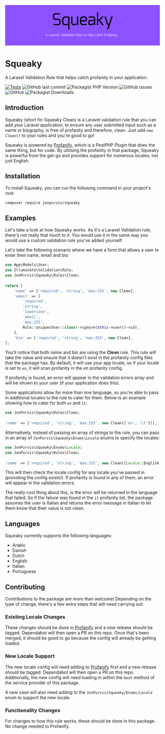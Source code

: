 <img src="art/banner.png">

# Squeaky
A Laravel Validation Rule that helps catch profanity in your application.

[![Tests](https://github.com/JonPurvis/squeaky/actions/workflows/tests.yml/badge.svg)](https://github.com/JonPurvis/squeaky/actions/workflows/tests.yml)
![GitHub last commit](https://img.shields.io/github/last-commit/jonpurvis/squeaky)
![Packagist PHP Version](https://img.shields.io/packagist/dependency-v/jonpurvis/squeaky/php)
![GitHub issues](https://img.shields.io/github/issues/jonpurvis/squeaky)
![GitHub](https://img.shields.io/github/license/jonpurvis/squeaky)
![Packagist Downloads](https://img.shields.io/packagist/dt/jonpurvis/squeaky)

## Introduction
Squeaky (short for Squeaky Clean) is a Laravel validation rule that you can add your Laravel application, to ensure any
user submitted input such as a name or biography, is free of profanity and therefore, clean. Just add `new Clean()` to
your rules and you're good to go!

Squeaky is powered by [Profanify](https://github.com/JonPurvis/profanify/), which is a PestPHP Plugin that
does the same thing, but for code. By utilising the profanity in that package, Squeaky is powerful from the get-go and
provides support for numerous locales, not just English.

## Installation

To install Squeaky, you can run the following command in your project's root:

```text
composer require jonpurvis/squeaky
```

## Examples

Let's take a look at how Squeaky works. As it's a Laravel Validation rule, there's not really that much to it. You 
would use it in the same way you would use a custom validation rule you've added yourself.

Let's take the following scenario where we have a form that allows a user to enter their name, email and bio:

```php
use App\Models\User;
use Illuminate\Validation\Rule;
use JonPurvis\Squeaky\Rules\Clean;

return [
    'name' => ['required', 'string', 'max:255', new Clean],
    'email' => [
        'required',
        'string',
        'lowercase',
        'email',
        'max:255',
        Rule::unique(User::class)->ignore($this->user()->id),
    ],
    'bio' => ['required', 'string', 'max:255', new Clean],
];
```

You'll notice that both _name_ and _bio_ are using the **Clean** rule. This rule will take the value and ensure that 
it doesn't exist in the profanity config files that the package has. By default, it will use your app locale, so if 
your locale is set to `en`, it will scan profanity in the _en_ profanity config.

If profanity is found, an error will appear in the validation errors array and will be shown to your user 
(if your application does this).

Some applications allow for more than one language, so you're able to pass in additional locales to the rule to cater 
for them. Below is an example showing how to cater for both `en` and `it`:

```php
use JonPurvis\Squeaky\Rules\Clean;

'name' => ['required', 'string', 'max:255', new Clean(['en', 'it'])],
```

Alternatively, instead of passing an array of strings to the rule, you can pass in an array of `JonPurvis\Squeaky\Enums\Locale` enums to specify the locales:

```php
use JonPurvis\Squeaky\Enums\Locale;
use JonPurvis\Squeaky\Rules\Clean;

'name' => ['required', 'string', 'max:255', new Clean([Locale::English, Locale::Italian])],
```


This will then check the locale config for any locale you've passed in (providing the config exists!). If profanity is 
found in any of them, an error will appear in the validation errors. 

The really cool thing about this, is the error will be returned in the language that failed. So if the failure was
found in the `it` profanity list, the package assumes the user is Italian and returns the error message in Italian to
let them know that their value is not clean. 

## Languages
Squeaky currently supports the following languages:

- Arabic
- Danish
- Dutch
- English
- Italian
- Portuguese

## Contributing
Contributions to the package are more than welcome! Depending on the type of change, there's a few extra steps that will
need carrying out:

### Existing Locale Changes
These changes should be done in [Profanify](https://github.com/JonPurvis/profanify) and a new release should be tagged.
Dependabot will then open a PR on this repo. Once that's been merged, it should be good to go because the config will
already be getting loaded.

### New Locale Support
The new locale config will need adding to [Profanify](https://github.com/JonPurvis/profanify) first and a new release 
should be tagged. Dependabot will then open a PR on this repo. Additionally, the new config will need loading in
within the `boot` method of the service provider of this package. 

A new case will also need adding to the `JonPurvis/Squeaky/Enums/Locale` enum to support the new locale.

### Functionality Changes
For changes to how this rule works, these should be done in this package. No change needed to Profanify.
